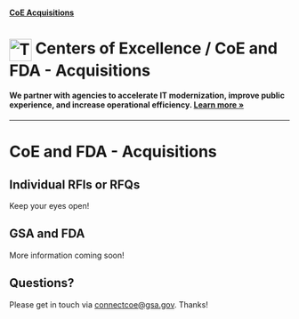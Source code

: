 #### [CoE Acquisitions](https://github.com/GSA/coe-acquisitions)

<h1><img src="https://coe.gsa.gov/img/coe-logomark.svg" width="40px" align="top" alt="The Centers of Excellence Logo"> Centers of Excellence / CoE and FDA - Acquisitions</h1>

#### We partner with agencies to accelerate IT modernization, improve public experience, and increase operational efficiency. [Learn more »](https://coe.gsa.gov/about/)

---

# CoE and FDA - Acquisitions

## Individual RFIs or RFQs

Keep your eyes open!

## GSA and FDA

More information coming soon!

## Questions?

Please get in touch via connectcoe@gsa.gov. Thanks!
